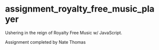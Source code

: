 # assignment_royalty_free_music_player
Ushering in the reign of Royalty Free Music w/ JavaScript.

Assignment completed by Nate Thomas

